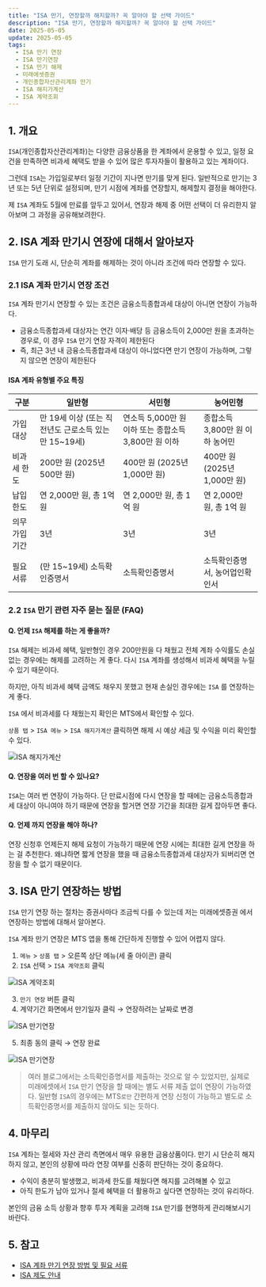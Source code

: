 ```yaml
---
title: "ISA 만기, 연장할까 해지할까? 꼭 알아야 할 선택 가이드"
description: "ISA 만기, 연장할까 해지할까? 꼭 알아야 할 선택 가이드"
date: 2025-05-05
update: 2025-05-05
tags:
  - ISA 만기 연장
  - ISA 만기연장
  - ISA 만기 해제
  - 미래에셋증권
  - 개인종합자산관리계좌 만기
  - ISA 해지가계산
  - ISA 계약조회
---
```


## 1. 개요

`ISA`(개인종합자산관리계좌)는 다양한 금융상품을 한 계좌에서 운용할 수 있고, 일정 요건을 만족하면 비과세 혜택도 받을 수 있어 많은 투자자들이 활용하고 있는 계좌이다.

그런데 `ISA`는 가입일로부터 일정 기간이 지나면 만기를 맞게 된다. 일반적으로 만기는 3년 또는 5년 단위로 설정되며, 만기 시점에 계좌를 연장할지, 해제할지 결정을 해야한다.

제 `ISA` 계좌도 5월에 만료를 앞두고 있어서, 연장과 해제 중 어떤 선택이 더 유리한지 알아보며 그 과정을 공유해보려한다.

## 2. ISA 계좌 만기시 연장에 대해서 알아보자

`ISA` 만기 도래 시, 단순히 계좌를 해제하는 것이 아니라 조건에 따라 연장할 수 있다.

### 2.1 ISA 계좌 만기시 연장 조건

`ISA` 계좌 만기시 연장할 수 있는 조건은 금융소득종합과세 대상이 아니면 연장이 가능하다.

- 금융소득종합과세 대상자는 연간 이자·배당 등 금융소득이 2,000만 원을 초과하는 경우로, 이 경우 `ISA` 만기 연장 자격이 제한된다
- 즉, 최근 3년 내 금융소득종합과세 대상이 아니었다면 만기 연장이 가능하며, 그렇지 않으면 연장이 제한된다

#### **ISA 계좌 유형별 주요 특징**

| **구분**       | **일반형**                                            | **서민형**                                           | **농어민형**                    |
| -------------- | ----------------------------------------------------- | ---------------------------------------------------- | ------------------------------- |
| 가입대상       | 만 19세 이상 (또는 직전년도 근로소득 있는 만 15~19세) | 연소득 5,000만 원 이하 또는 종합소득 3,800만 원 이하 | 종합소득 3,800만 원 이하 농어민 |
| 비과세 한도    | 200만 원 (2025년 500만 원)                            | 400만 원 (2025년 1,000만 원)                         | 400만 원 (2025년 1,000만 원)    |
| 납입 한도      | 연 2,000만 원, 총 1억 원                              | 연 2,000만 원, 총 1억 원                             | 연 2,000만 원, 총 1억 원        |
| 의무 가입 기간 | 3년                                                   | 3년                                                  | 3년                             |
| 필요서류       | (만 15~19세) 소득확인증명서                           | 소득확인증명서                                       | 소득확인증명서, 농어업인확인서  |

### 2.2 `ISA` 만기 관련 자주 묻는 질문 (FAQ)

#### Q. 언제 `ISA` 해제를 하는 게 좋을까?

`ISA` 해제는 비과세 혜택, 일반형인 경우 200만원을 다 채웠고 전체 계좌 수익률도 손실 없는 경우에는 해제를 고려하는 게 좋다. 다시 `ISA` 계좌를 생성해서 비과세 혜택을 누릴 수 있기 때문이다.

하지만, 아직 비과세 혜택 금액도 채우지 못했고 현재 손실인 경우에는 `ISA` 를 연장하는 게 좋다.

`ISA` 에서 비과세를 다 채웠는지 확인은 MTS에서 확인할 수 있다.

`상품 탭` > `ISA 메뉴` > `ISA 해지가계산` 클릭하면 해제 시 예상 세금 및 수익을 미리 확인할 수 있다.

![ISA 해지가계산](image-20250505213937100.png)

#### Q. 연장을 여러 번 할 수 있나요?

`ISA`는 여러 번 연장이 가능하다. 단 만료시점에 다시 연장을 할 때에는 금융소득종합과세 대상이 아니여야 하기 때문에 연장을 할거면 연장 기간을 최대한 길게 잡아두면 좋다.

#### Q. 언제 까지 연장을 해야 하나?

연장 신청후 언제든지 해제 요청이 가능하기 때문에 연장 시에는 최대한 길게 연장을 하는 걸 추천한다. 왜냐하면 짧게 연장을 했을 때 금융소득종합과세 대상자가 되버리면 연장을 할 수 없기 때문이다.

## 3. ISA 만기 연장하는 방법

`ISA` 만기 연장 하는 절차는 증권사마다 조금씩 다를 수 있는데 저는 미래에셋증권 에서 연장하는 방법에 대해서 알아본다.

`ISA` 계좌 만기 연장은 MTS 앱을 통해 간단하게 진행할 수 있어 어렵지 않다.

1. `메뉴` > `상품 탭` > 오른쪽 상단 메뉴(세 줄 아이콘) 클릭
2. `ISA` 선택 > `ISA 계약조회` 클릭

![ISA 계약조회](image-20250505214107590.png)

3. `만기 연장` 버튼 클릭
4. 계약기간 화면에서 만기일자 클릭 → 연장하려는 날짜로 변경

![ISA 만기연장](image-20250505214140548.png)

5. 최종 동의 클릭 → 연장 완료

![ISA 만기연장](image-20250505214214973.png)

> 여러 블로그에서는 소득확인증명서를 제출하는 것으로 알 수 있었지만, 실제로 미래에셋에서 `ISA` 만기 연장을 할 때에는 별도 서류 제출 없이 연장이 가능하였다.
> 일반형 `ISA`의 경우에는 MTS`로만` 간편하게 연장 신청이 가능하고 별도로 소득확인증명서를 제출하지 않아도 되는 듯하다.

## 4. 마무리

`ISA` 계좌는 절세와 자산 관리 측면에서 매우 유용한 금융상품이다. 만기 시 단순히 해지하지 않고, 본인의 상황에 따라 연장 여부를 신중히 판단하는 것이 중요하다.

- 수익이 충분히 발생했고, 비과세 한도를 채웠다면 해지를 고려해볼 수 있고
- 아직 한도가 남아 있거나 절세 혜택을 더 활용하고 싶다면 연장하는 것이 유리하다.

본인의 금융 소득 상황과 향후 투자 계획을 고려해 `ISA` 만기를 현명하게 관리해보시기 바란다.

## 5. 참고

- [ISA 계좌 만기 연장 방법 및 필요 서류](https://blog.naver.com/wogns2605/223612550830)
- [ISA 제도 안내](https://securities.miraeasset.com/hks/hks4659/n02.do)
